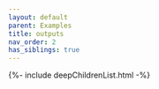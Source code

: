 ```yaml
---
layout: default
parent: Examples
title: outputs
nav_order: 2
has_siblings: true
---
```

{%- include deepChildrenList.html -%}